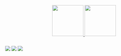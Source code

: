 <div align="center">
  <a href="https://github.com/juliaparizotto">
  <img height="100em" src="https://github-readme-stats.vercel.app/api?username=juliaparizotto&show_icons=true&theme=synthwave&include_all_commits=true&count_private=true"/>
  <img height="100em" src="https://github-readme-stats.vercel.app/api/top-langs/?username=juliaparizotto&layout=compact&langs_count=7&theme=synthwave"/>
</div>
  
  ##
  
  <div> 
  <a href="https://instagram.com/hemlockcamp" target="_blank"><img src="https://img.shields.io/badge/Instagram-E4405F?style=for-the-badge&logo=instagram&logoColor=white" target="_blank"></a>
  <a href = "mailto:juliap.maciel@gmail.com"><img src="https://img.shields.io/badge/-Gmail-%23333?style=for-the-badge&logo=gmail&logoColor=white" target="_blank"></a>
  <a href="https://www.linkedin.com/in/j%C3%BAlia-parizotto-maciel/" target="_blank"><img src="https://img.shields.io/badge/-LinkedIn-%230077B5?style=for-the-badge&logo=linkedin&logoColor=white" target="_blank"></a> 
</div>
